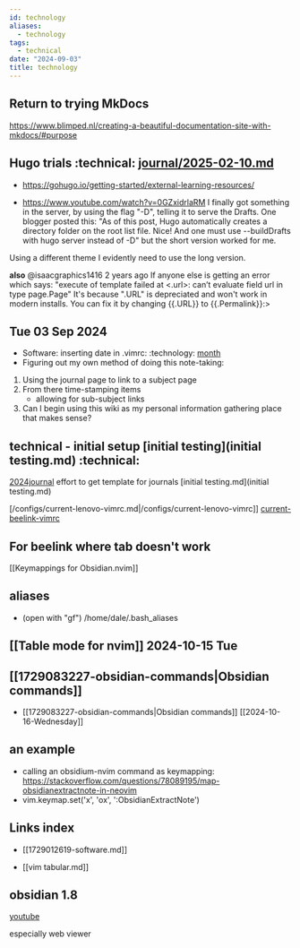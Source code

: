 ```yaml
---
id: technology
aliases:
  - technology
tags:
  - technical
date: "2024-09-03"
title: technology
---
```


## Return to trying MkDocs

https://www.blimped.nl/creating-a-beautiful-documentation-site-with-mkdocs/#purpose


## Hugo trials :technical:  [journal/2025-02-10.md](journal/2025-02-10.md) 
- https://gohugo.io/getting-started/external-learning-resources/

- https://www.youtube.com/watch?v=0GZxidrlaRM I finally got something in the server, by using the flag "-D", telling it to serve the Drafts. One blogger posted this: "As of this post, Hugo automatically creates a directory folder on the root list file. Nice! And one must use --buildDrafts with hugo server instead of -D" but the short version worked for me.

Using a different theme I evidently need to use the long version.

**also** @isaacgraphics1416
2 years ago
If anyone else is getting an error which says:
"execute of template failed at <.url>: can’t evaluate field url in type page.Page" 
It's because ".URL" is depreciated and won't work in modern installs.
You can fix it by changing {{.URL}} to {{.Permalink}}:> 
## Tue 03 Sep 2024

- Software: inserting date in .vimrc: :technology: [month](https://man7.org/linux/man-pages/man3/strftime.3.html "strftime(3) - Linux manual page")
- Figuring out my own method of doing this note-taking:

1. Using the journal page to link to a subject page
2. From there time-stamping items
   - allowing for sub-subject links
3. Can I begin using this wiki as my personal information gathering place that makes sense?

## technical - initial setup [initial testing](initial testing.md) :technical:

[2024journal](2024journal.md) effort to get template for journals [initial
testing.md](initial testing.md)

[/configs/current-lenovo-vimrc.md|/configs/current-lenovo-vimrc]]
[current-beelink-vimrc](current-beelink-vimrc.md)

## For beelink where tab doesn't work

[[Keymappings for Obsidian.nvim]]

## aliases

- (open with "gf") /home/dale/.bash_aliases

## [[Table mode for nvim]]   2024-10-15 Tue

## [[1729083227-obsidian-commands|Obsidian commands]]

- [[1729083227-obsidian-commands|Obsidian commands]] [[2024-10-16-Wednesday]]

## an example

- calling an obsidium-nvim command as keymapping: <https://stackoverflow.com/questions/78089195/map-obsidianextractnote-in-neovim>
- vim.keymap.set('x', '<leader>ox', ':ObsidianExtractNote<cr>')

## Links index

- [[1729012619-software.md]]

- [[vim tabular.md]]

## obsidian 1.8

[youtube](https://youtu.be/w44sNTl-zvI?si=1V0oYjhGr_G7qNpg)

especially web viewer
